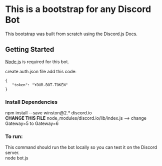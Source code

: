 # This is a bootstrap for any Discord Bot
This bootstrap was built from scratch using the Discord.js Docs.

## Getting Started
[Node.js](https://nodejs.org/en/download/) is required for this bot.

create auth.json file
add this code:
```
{
   "token": "YOUR-BOT-TOKEN"
}
```

### Install Dependencies
npm install --save winston@2.* discord.io
<br/>
**CHANGE THIS FILE**
node_modules/discord.io/lib/index.js --> change Gateway=5 to Gateway=6

### To run:
This command should run the bot locally so you can test it on the Discord server. 
<br/>
node bot.js



